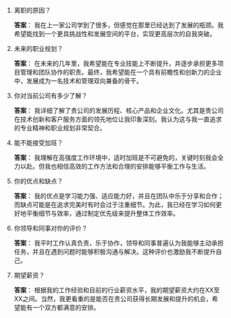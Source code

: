 1. 离职的原因？
    
    **答案**：
    我在上一家公司学到了很多，但感觉在那里已经达到了发展的瓶颈。我希望能找到一个更具挑战性和发展空间的平台，实现更高层次的自我突破。

2. 未来的职业规划？

    **答案**：
    在未来的几年里，我希望能在专业技能上不断提升，并逐步承担更多项目管理和团队协作的职责。最终，我希望能在一个具有前瞻性和创新力的企业中，发展成为一名技术和管理双向兼备的骨干。

3. 你对当前公司有多少了解？
    
    **答案**：
    我详细了解了贵公司的发展历程、核心产品和企业文化。尤其是贵公司在技术创新和客户服务方面的领先地位让我印象深刻。我认为这与我一直追求的专业精神和职业规划非常契合。

4. 能不能接受加班？
    
    **答案**：
    我理解在高强度工作环境中，适时加班是不可避免的，关键时刻我会全力以赴。但我也相信高效的工作方法和合理的安排能够平衡工作与生活。

5. 你的优点和缺点？
    
    **答案**：
    我的优点是学习能力强、适应能力好，并且在团队中乐于分享和合作；而缺点可能是在追求完美时有时会过于注重细节。为此，我已经在学习如何更好地平衡细节与效率，通过制定优先级来提升整体工作效率。
    
6. 你领导和同事对你的评价？

    **答案**：
    我平时工作认真负责，乐于协作，领导和同事普遍认为我能够主动承担任务，并且在遇到问题时能够积极沟通与解决。这种评价也激励我不断提升自己。

7. 期望薪资？

    **答案**：
    根据我的工作经验和目前的行业薪资水平，我的期望薪资大约在XX至XX之间。当然，我更看重的是能否在贵公司获得长期发展和提升的机会，希望能有一个双方都满意的安排。
